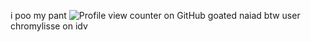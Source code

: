 i poo my pant
![Profile view counter on GitHub](https://komarev.com/ghpvc/?username=Chromylisse)
goated naiad btw user chromylisse on idv

